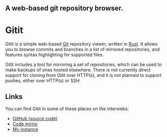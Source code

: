 A web-based git repository browser.
---
# Gitit

Gitit is a simple web-based [Git](https://git-scm.org) repository viewer, written in [Rust](https://rust-lang.org). It allows you to browse commits and branches in a list of mirrored repositories, and features syntax highlighting for supported files.

Gitit includes a tool for mirroring a set of repositories, which can be used to make backups of ones hosted elsewhere. There is not currently direct support for cloning from Gitit over HTTP(s), and it is not planned to support pushes, either over HTTP(s) or SSH.

## Links

You can find Gitit in some of these places on the interwebs:
- [GitHub (source code)](github://ashhhleyyy/gitit)
- [Code mirror](https://code.ashhhleyyy.dev/gitit)
- [My instance](https://code.ashhhleyyy.dev/)
